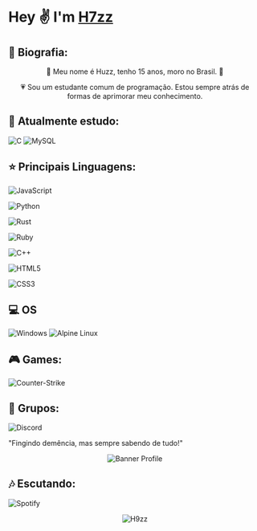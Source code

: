 # Hey ✌️ I'm [H7zz](https://github.com/H9zz)

## 📗 Biografia:

<p align="center">🐷 Meu nome é Huzz, tenho 15 anos, moro no Brasil. 🐷 
</p>

<p align="center">💗 Sou um estudante comum de programação. Estou sempre atrás de formas de aprimorar meu conhecimento.
</p>

## 🎒 Atualmente estudo:

 ![C](https://img.shields.io/badge/C-00599C?style=for-the-badge&logo=c&logoColor=white)
 ![MySQL](https://img.shields.io/badge/MySQL-00000F?style=for-the-badge&logo=mysql&logoColor=white)
## ⭐ Principais Linguagens:

![JavaScript](https://img.shields.io/badge/javascript%20-%23323330.svg?&style=for-the-badge&logo=javascript&logoColor=%23F7DF1E)
 
 ![Python](https://img.shields.io/badge/python%20-%2314354C.svg?&style=for-the-badge&logo=python&logoColor=white)
 
 ![Rust](https://img.shields.io/badge/rust%20-%2314354C.svg?&style=for-the-badge&logo=rust&logoColor=white)
 
 ![Ruby](https://img.shields.io/badge/Ruby-CC342D?style=for-the-badge&logo=ruby&logoColor=white)
 
 ![C++](https://img.shields.io/badge/C%2B%2B-00599C?style=for-the-badge&logo=c%2B%2B&logoColor=white)
 
 ![HTML5](https://img.shields.io/badge/HTML5-E34F26?style=for-the-badge&logo=html5&logoColor=white)
 
 ![CSS3](https://img.shields.io/badge/CSS3-1572B6?style=for-the-badge&logo=css3&logoColor=white)
 
## 💻 OS
 ![Windows](https://img.shields.io/badge/Windows-0078D6?style=for-the-badge&logo=windows&logoColor=white)
 ![Alpine Linux](https://img.shields.io/badge/Alpine_Linux-0D597F?style=for-the-badge&logo=alpine-linux&logoColor=white)
 
## 🎮 Games:
![Counter-Strike](https://img.shields.io/badge/Counter_Strike-000000?style=for-the-badge&logo=counter-strike&logoColor=white)

## 🤜 Grupos:
![Discord](https://img.shields.io/badge/Discord-7289DA?style=for-the-badge&logo=discord&logoColor=white)

"Fingindo demência, mas sempre sabendo de tudo!" 
<p align="center"><img src="https://media.discordapp.net/attachments/790300035078160394/791777766563119114/o1601565086274293.png" alt="Banner Profile"/></p>

<p align="left">

## 🎶 Escutando:

![Spotify](https://now-playing-codestackr.vercel.app/api/spotify-playing)

<p align="center"><img src="https://github-readme-stats.vercel.app/api?username=H9zz&theme=graywhite&show_icons=true" alt="H9zz"/></p>


